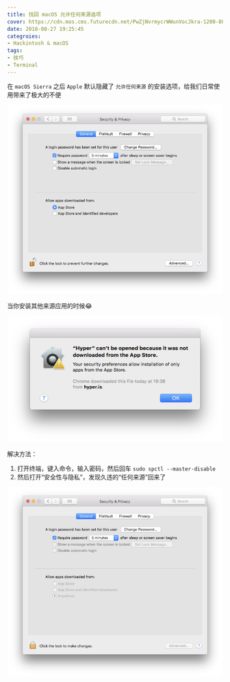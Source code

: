 ```yaml
---
title: 找回 macOS 允许任何来源选项
cover: https://cdn.mos.cms.futurecdn.net/PwZjNvrmycrWWunVocJkra-1200-80.jpg
date: 2018-08-27 19:25:45
categroies:
- Hackintosh & macOS
tags:
- 技巧
- Terminal
---
```


在 `macOS Sierra` 之后 `Apple` 默认隐藏了 `允许任何来源` 的安装选项，给我们日常使用带来了极大的不便

<!-- more -->

![](https://raw.githubusercontent.com/cloverkits/hexo_picture_resource/master/picture/Allow.png)

当你安装其他来源应用的时候😂

![](https://raw.githubusercontent.com/cloverkits/hexo_picture_resource/master/picture/not-open.png)

解决方法：
1. 打开终端，键入命令，输入密码，然后回车
`sudo spctl --master-disable`
2. 然后打开“安全性与隐私”，发现久违的“任何来源”回来了

![allow](https://raw.githubusercontent.com/cloverkits/hexo_picture_resource/master/picture/allowed.png)





